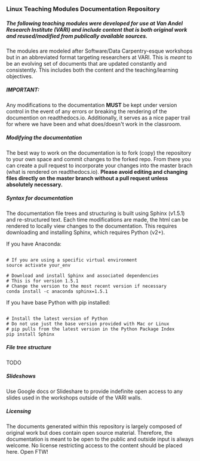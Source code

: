 ### Linux Teaching Modules Documentation Repository

##### The following teaching modules were developed for use at Van Andel Research Institute (VARI) and include content that is both original work and reused/modified from publically available sources. 


The modules are modeled after Software/Data Carpentry-esque workshops but in an abbreviated format targeting researchers at VARI. This is *meant* to be an evolving set of documents that are updated constantly and consistently. This includes both the content and the teaching/learning objectives.

##### IMPORTANT: 

Any modifications to the documentation **MUST** be kept under version control in the event of any errors or breaking the rendering of the documention on readthedocs.io. Additionally, it serves as a nice paper trail for where we have been and what does/doesn't work in the classroom.

##### Modifying the documentation

The best way to work on the documentation is to fork (copy) the repository to your own space and commit changes to the forked repo. From there you can create a pull request to incorporate your changes into the master brach (what is rendered on readthedocs.io). **Please avoid editing and changing files directly on the master branch without a pull request unless absolutely necessary.**

##### Syntax for documentation

The documentation file trees and structuring is built using Sphinx (v1.5.1) and re-structured text. Each time modifications are made, the html can be rendered to locally view changes to the documentation. This requires downloading and installing Sphinx, which requires Python (v2+).

If you have Anaconda:

````

# If you are using a specific virtual environment
source activate your_env

# Download and install Sphinx and associated dependencies
# This is for version 1.5.1
# Change the version to the most recent version if necessary
conda install -c anaconda sphinx=1.5.1

````

If you have base Python with pip installed:

````

# Install the latest version of Python
# Do not use just the base version provided with Mac or Linux
# pip pulls from the latest version in the Python Package Index
pip install Sphinx

````

##### File tree structure

TODO

##### Slideshows

Use Google docs or Slideshare to provide indefinite open access to any slides used in the workshops outside of the VARI walls.

##### Licensing

The documents generated within this repository is largely composed of original work but does contain open source material. Therefore, the documentation is meant to be open to the public and outside input is always welcome. No license restricting access to the content should be placed here. Open FTW!
